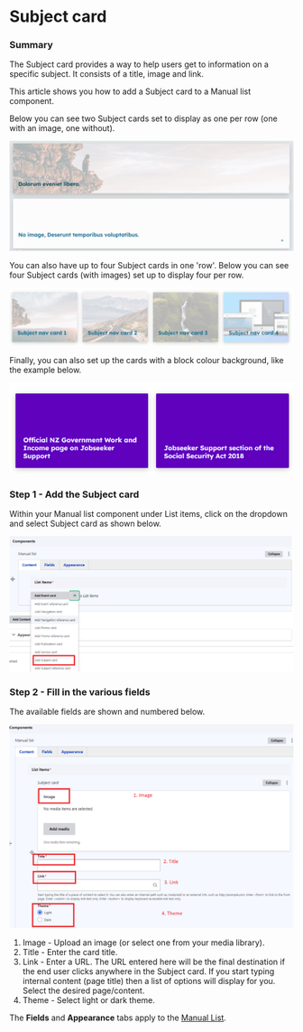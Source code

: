 # Subject card

### Summary <a href="#subjectcardcomponent-summary" id="subjectcardcomponent-summary"></a>

The Subject card provides a way to help users get to information on a specific subject. It consists of a title, image and link.

This article shows you how to add a Subject card to a Manual list component.

Below you can see two Subject cards set to display as one per row (one with an image, one without).

![](<../../.gitbook/assets/image (23).png>)

You can also have up to four Subject cards in one 'row'. Below you can see four Subject cards (with images) set up to display four per row.

![](<../../.gitbook/assets/image (31).png>)

Finally, you can also set up the cards with a block colour background, like the example below.&#x20;

![](<../../.gitbook/assets/image (47).png>)



### Step 1 - Add the Subject card <a href="#subjectcardcomponent-step1-addthesubjectcard" id="subjectcardcomponent-step1-addthesubjectcard"></a>

Within your Manual list component under List items, click on the dropdown and select Subject card as shown below.

![](<../../.gitbook/assets/image (66).png>)

### Step 2 - Fill in the various fields <a href="#subjectcardcomponent-step2-fillinthevariousfields" id="subjectcardcomponent-step2-fillinthevariousfields"></a>

The available fields are shown and numbered below.

![](<../../.gitbook/assets/image (56).png>)

1. Image - Upload an image (or select one from your media library).
2. Title - Enter the card title.
3. Link - Enter a URL. The URL entered here will be the final destination if the end user clicks anywhere in the Subject card. If you start typing internal content (page title) then a list of options will display for you. Select the desired page/content.&#x20;
4. Theme - Select light or dark theme.

The **Fields** and **Appearance** tabs apply to the [Manual List](manual-list.md).&#x20;
